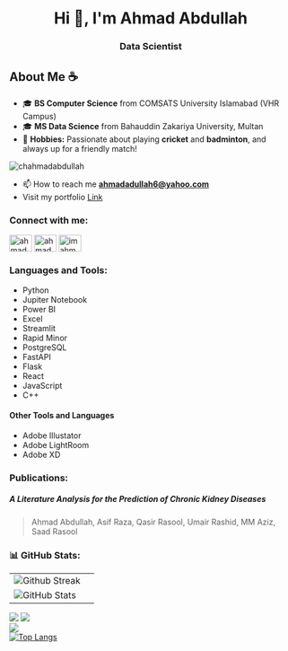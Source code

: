 <h1 align="center">Hi 👋, I'm Ahmad Abdullah</h1>
<h3 align="center">Data Scientist</h3>

## About Me ☕

- 🎓 **BS Computer Science** from COMSATS University Islamabad (VHR Campus)  
- 🎓 **MS Data Science** from Bahauddin Zakariya University, Multan  
- 🏏 **Hobbies:** Passionate about playing **cricket** and **badminton**, and always up for a friendly match!


<p align="left"> <img src="https://komarev.com/ghpvc/?username=chahmadabdullah&label=Profile%20views&color=0e75b6&style=flat" alt="chahmadabdullah" /> </p>

- 📫 How to reach me **ahmadadullah6@yahoo.com**
- Visit my portfolio <a href="https://www.datascienceportfol.io/ahmadabdullah"> Link </a>

<h3 align="left">Connect with me:</h3>
<p align="left">
<a href="https://linkedin.com/in/ahmadabdullah55" target="blank"><img align="center" src="https://raw.githubusercontent.com/rahuldkjain/github-profile-readme-generator/master/src/images/icons/Social/linked-in-alt.svg" alt="ahmadabdullah55" height="30" width="40" /></a>
<a href="https://fb.com/ahmad abdullah" target="blank"><img align="center" src="https://raw.githubusercontent.com/rahuldkjain/github-profile-readme-generator/master/src/images/icons/Social/facebook.svg" alt="ahmad abdullah" height="30" width="40" /></a>
<a href="https://instagram.com/imahmad.abdullah" target="blank"><img align="center" src="https://raw.githubusercontent.com/rahuldkjain/github-profile-readme-generator/master/src/images/icons/Social/instagram.svg" alt="imahmad.abdullah" height="30" width="40" /></a>
</p>

### Languages and Tools:

- Python <br>
- Jupiter Notebook <br>
- Power BI <br>
- Excel <br>
- Streamlit<br>
- Rapid Minor<br>
- PostgreSQL <br>
- FastAPI <br>
- Flask <br>
- React <br>
- JavaScript <br>
- C++
#### <b> Other Tools and Languages </b>
- Adobe Illustator <br>
- Adobe LightRoom <br>
- Adobe XD <br>


### Publications:
##### A Literature Analysis for the Prediction of Chronic Kidney Diseases
> Ahmad Abdullah, Asif Raza, Qasir Rasool, Umair Rashid, MM Aziz, Saad Rasool


### 📊 GitHub Stats:
<table style="border: none; border-collapse: collapse;>
<tr>
  <td>
    <img src="https://github-readme-stats.vercel.app/api?username=ChAhmadAbdullah&show_icons=true&theme=tokyonight&hide_border=true&include_all_commits=false&count_private=false" alt="GitHub Stats" title="Github Stats"/>  
  </td>
  <td>
      <img src="https://github-readme-streak-stats.herokuapp.com/?user=ChAhmadAbdullah&theme=tokyonight&hide_border=true" alt="Github Streak" title="Github Streak"/> 
  </td>
</tr>
<tr>
  <td>
    <img src="https://github-readme-stats.vercel.app/api?username=ChAhmadAbdullah&show_icons=true&theme=tokyonight&hide_border=true&include_all_commits=true&count_private=true" alt="GitHub Stats" title="Github Stats"/>  

  </td>
  <td>
      
  </td>
</tr>
</table>


![](https://nirzak-streak-stats.vercel.app/?user=ChAhmadAbdullah&theme=dark&hide_border=false)
![](https://github-readme-stats.vercel.app/api?username=ChAhmadAbdullah&theme=tokyonight&hide_border=false&include_all_commits=true&count_private=true)<br/>
![](https://github-readme-stats.vercel.app/api/top-langs/?username=ChAhmadAbdullah&theme=dark&hide_border=false&include_all_commits=true&count_private=true&layout=compact)<br/>
[![Top Langs](https://github-readme-stats.vercel.app/api/top-langs/?username=ChAhmadAbdullah&theme=dark&layout=donut-vertical)](https://github.com/anuraghazra/github-readme-stats)<br/>




